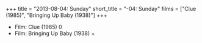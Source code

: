 +++
title = "2013-08-04: Sunday"
short_title = "-04: Sunday"
films = ["Clue (1985)", "Bringing Up Baby (1938)"]
+++


* Film: Clue (1985) 0
* Film: Bringing Up Baby (1938) +
